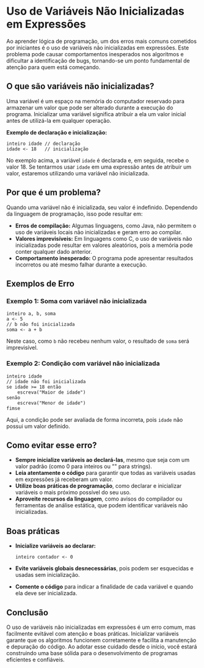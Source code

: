 # Uso de Variáveis Não Inicializadas em Expressões

Ao aprender lógica de programação, um dos erros mais comuns cometidos por iniciantes é o uso de variáveis não inicializadas em expressões. Este problema pode causar comportamentos inesperados nos algoritmos e dificultar a identificação de bugs, tornando-se um ponto fundamental de atenção para quem está começando.

## O que são variáveis não inicializadas?

Uma variável é um espaço na memória do computador reservado para armazenar um valor que pode ser alterado durante a execução do programa. Inicializar uma variável significa atribuir a ela um valor inicial antes de utilizá-la em qualquer operação.

**Exemplo de declaração e inicialização:**

```pseudo
inteiro idade // declaração
idade <- 18   // inicialização
```

No exemplo acima, a variável `idade` é declarada e, em seguida, recebe o valor 18. Se tentarmos usar `idade` em uma expressão antes de atribuir um valor, estaremos utilizando uma variável não inicializada.

## Por que é um problema?

Quando uma variável não é inicializada, seu valor é indefinido. Dependendo da linguagem de programação, isso pode resultar em:

- **Erros de compilação:** Algumas linguagens, como Java, não permitem o uso de variáveis locais não inicializadas e geram erro ao compilar.
- **Valores imprevisíveis:** Em linguagens como C, o uso de variáveis não inicializadas pode resultar em valores aleatórios, pois a memória pode conter qualquer dado anterior.
- **Comportamento inesperado:** O programa pode apresentar resultados incorretos ou até mesmo falhar durante a execução.

## Exemplos de Erro

### Exemplo 1: Soma com variável não inicializada

```pseudo
inteiro a, b, soma
a <- 5
// b não foi inicializada
soma <- a + b
```

Neste caso, como `b` não recebeu nenhum valor, o resultado de `soma` será imprevisível.

### Exemplo 2: Condição com variável não inicializada

```pseudo
inteiro idade
// idade não foi inicializada
se idade >= 18 então
    escreva("Maior de idade")
senão
    escreva("Menor de idade")
fimse
```

Aqui, a condição pode ser avaliada de forma incorreta, pois `idade` não possui um valor definido.

## Como evitar esse erro?

- **Sempre inicialize variáveis ao declará-las**, mesmo que seja com um valor padrão (como 0 para inteiros ou "" para strings).
- **Leia atentamente o código** para garantir que todas as variáveis usadas em expressões já receberam um valor.
- **Utilize boas práticas de programação**, como declarar e inicializar variáveis o mais próximo possível do seu uso.
- **Aproveite recursos da linguagem**, como avisos do compilador ou ferramentas de análise estática, que podem identificar variáveis não inicializadas.

## Boas práticas

- **Inicialize variáveis ao declarar:**

    ```pseudo
    inteiro contador <- 0
    ```

- **Evite variáveis globais desnecessárias**, pois podem ser esquecidas e usadas sem inicialização.
- **Comente o código** para indicar a finalidade de cada variável e quando ela deve ser inicializada.

## Conclusão

O uso de variáveis não inicializadas em expressões é um erro comum, mas facilmente evitável com atenção e boas práticas. Inicializar variáveis garante que os algoritmos funcionem corretamente e facilita a manutenção e depuração do código. Ao adotar esse cuidado desde o início, você estará construindo uma base sólida para o desenvolvimento de programas eficientes e confiáveis.